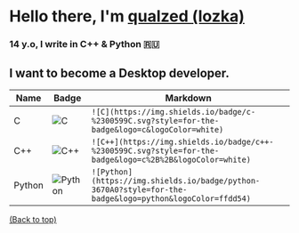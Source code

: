# Hello there, I'm [qualzed (lozka)](github.com/qqqllllzzzz)
### 14 y.o, I write in C++ & Python 🇷🇺
## I want to become a Desktop developer.
| Name   | Badge                                                                                                                                        | Markdown                                                                                                                                         |
|--------|---------------------------------------------------------------------------------------------------------------------------------------------|--------------------------------------------------------------------------------------------------------------------------------------------------|
| C      | ![C](https://img.shields.io/badge/c-%2300599C.svg?style=for-the-badge&logo=c&logoColor=white)                                            | `![C](https://img.shields.io/badge/c-%2300599C.svg?style=for-the-badge&logo=c&logoColor=white)`                                              |
| C++    | ![C++](https://img.shields.io/badge/c++-%2300599C.svg?style=for-the-badge&logo=c%2B%2B&logoColor=white)                                  | `![C++](https://img.shields.io/badge/c++-%2300599C.svg?style=for-the-badge&logo=c%2B%2B&logoColor=white)`                                    |
| Python | ![Python](https://img.shields.io/badge/python-3670A0?style=for-the-badge&logo=python&logoColor=ffdd54)                                   | `![Python](https://img.shields.io/badge/python-3670A0?style=for-the-badge&logo=python&logoColor=ffdd54)`                                    |

[(Back to top)](#table-of-contents)

